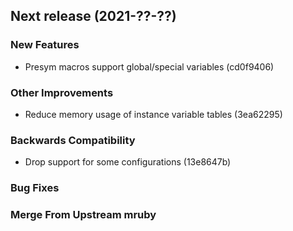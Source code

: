 ## Next release (2021-??-??)

### New Features

* Presym macros support global/special variables (cd0f9406)

### Other Improvements

* Reduce memory usage of instance variable tables (3ea62295)

### Backwards Compatibility

* Drop support for some configurations (13e8647b)

### Bug Fixes

### Merge From Upstream mruby
